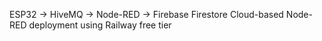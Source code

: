 ESP32 → HiveMQ → Node-RED → Firebase Firestore
Cloud-based Node-RED deployment using Railway free tier
